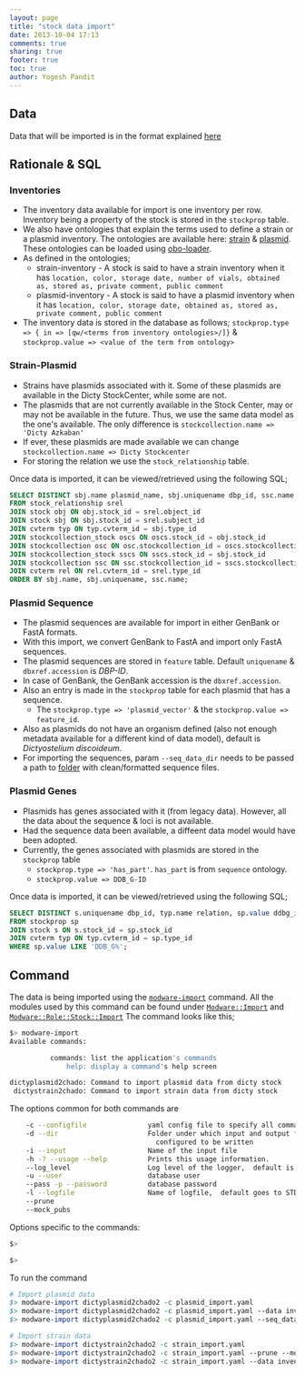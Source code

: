 ```yaml
---
layout: page
title: "stock data import"
date: 2013-10-04 17:13
comments: true
sharing: true
footer: true
toc: true
author: Yogesh Pandit
---
```


## Data
Data that will be imported is in the format explained [here](/stock-data-export)

## Rationale & SQL

### Inventories
* The inventory data available for import is one inventory per row. Inventory being a property of the stock is stored in the `stockprop` table. 
* We also have ontologies that explain the terms used to define a strain or a plasmid inventory. The ontologies are available here: [strain](https://github.com/dictyBase/migration-data/blob/master/ontologies/strain_inventory.obo) & [plasmid](https://github.com/dictyBase/migration-data/blob/master/ontologies/plasmid_inventory.obo). These ontologies can be loaded using [obo-loader](/obo-loader).
* As defined in the ontologies;
   * strain-inventory - A stock is said to have a strain inventory when it has `location, color, storage date, number of vials, obtained as, stored as, private comment, public comment`
   * plasmid-inventory - A stock is said to have a plasmid inventory when it has `location, color, storage date, obtained as, stored as, private comment, public comment`
* The inventory data is stored in the database as follows;
   `stockprop.type => { in => [qw/<terms from inventory ontologies>/]}` & `stockprop.value => <value of the term from ontology>`

### Strain-Plasmid
* Strains have plasmids associated with it. Some of these plasmids are available in the Dicty StockCenter, while some are not.
* The plasmids that are not currently available in the Stock Center, may or may not be available in the future. Thus, we use the same data model as the one's available. The only difference is `stockcollection.name => 'Dicty Azkaban'` 
* If ever, these plasmids are made available we can change `stockcollection.name => Dicty Stockcenter`
* For storing the relation we use the `stock_relationship` table.   

Once data is imported, it can be viewed/retrieved using the following SQL;
```sql
SELECT DISTINCT sbj.name plasmid_name, sbj.uniquename dbp_id, ssc.name plasmid_stockcollection, rel.name relation_term, obj.name strain_name, obj.uniquename dbs_id, osc.name strain_stockcollection
FROM stock_relationship srel 
JOIN stock obj ON obj.stock_id = srel.object_id
JOIN stock sbj ON sbj.stock_id = srel.subject_id
JOIN cvterm typ ON typ.cvterm_id = sbj.type_id
JOIN stockcollection_stock oscs ON oscs.stock_id = obj.stock_id
JOIN stockcollection osc ON osc.stockcollection_id = oscs.stockcollection_id
JOIN stockcollection_stock sscs ON sscs.stock_id = sbj.stock_id
JOIN stockcollection ssc ON ssc.stockcollection_id = sscs.stockcollection_id
JOIN cvterm rel ON rel.cvterm_id = srel.type_id
ORDER BY sbj.name, sbj.uniquename, ssc.name;
```

### Plasmid Sequence
* The plasmid sequences are available for import in either GenBank or FastA formats. 
* With this import, we convert GenBank to FastA and import only FastA sequences. 
* The plasmid sequences are stored in `feature` table. Default `uniquename` & `dbxref.accession` is *DBP-ID*. 
* In case of GenBank, the GenBank accession is the `dbxref.accession`. 
* Also an entry is made in the `stockprop` table for each plasmid that has a sequence. 
   * The `stockprop.type => 'plasmid_vector'` & the `stockprop.value => feature_id`. 
* Also as plasmids do not have an organism defined (also not enough metadata available for a different kind of data model), default is *Dictyostelium discoideum*.
* For importing the sequences, param `--seq_data_dir` needs to be passed a path to [folder](https://github.com/dictyBase/migration-data/tree/master/plasmid/formatted_sequence) with clean/formatted sequence files.

### Plasmid Genes
* Plasmids has genes associated with it (from legacy data). However, all the data about the sequence & loci is not available.
* Had the sequence data been available, a diffeent data model would have been adopted.
* Currently, the genes associated with plasmids are stored in the `stockprop` table
   * `stockprop.type => 'has_part'`. `has_part` is from `sequence` ontology.
   * `stockprop.value => DDB_G-ID`

Once data is imported, it can be viewed/retrieved using the following SQL;
```sql
SELECT DISTINCT s.uniquename dbp_id, typ.name relation, sp.value ddbg_id
FROM stockprop sp
JOIN stock s ON s.stock_id = sp.stock_id
JOIN cvterm typ ON typ.cvterm_id = sp.type_id
WHERE sp.value LIKE 'DDB_G%';
```

## Command
The data is being imported using the [`modware-import`](https://github.com/dictyBase/Modware-Loader/blob/develop/bin/modware-import) command. All the modules used by this command can be found under [`Modware::Import`](https://github.com/dictyBase/Modware-Loader/tree/develop/lib/Modware/Import) and [`Modware::Role::Stock::Import`](https://github.com/dictyBase/Modware-Loader/tree/develop/lib/Modware/Role/Stock/Import)
The command looks like this;

```bash
$> modware-import
Available commands:

	      commands: list the application's commands
	          help: display a command's help screen

dictyplasmid2chado: Command to import plasmid data from dicty stock
 dictystrain2chado: Command to import strain data from dicty stock
```

The options common for both commands are

```bash
	-c --configfile               yaml config file to specify all command line options
	-d --dir                      Folder under which input and output files can be 
									configured to be written
	-i --input                    Name of the input file
	-h -? --usage --help          Prints this usage information.
	--log_level                   Log level of the logger,  default is error
	-u --user                     database user
	--pass -p --password          database password
	-l --logfile                  Name of logfile,  default goes to STDERR
	--prune
	--mock_pubs
```

Options specific to the commands:

```bash
$>
```

```bash
$>
```

To run the command

```perl
# Import plasmid data
$> modware-import dictyplasmid2chado2 -c plasmid_import.yaml 
$> modware-import dictyplasmid2chado2 -c plasmid_import.yaml --data inventory --data props # For specific imports 
$> modware-import dictyplasmid2chado2 -c plasmid_import.yaml --seq_data_dir <seq-data-dir> # For sequence 

# Import strain data
$> modware-import dictystrain2chado2 -c strain_import.yaml 
$> modware-import dictystrain2chado2 -c strain_import.yaml --prune --mock_pubs # Options to prune or mock publications 
$> modware-import dictystrain2chado2 -c strain_import.yaml --data inventory --data genotype # For specific imports 
```
